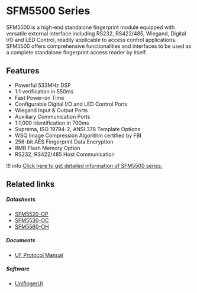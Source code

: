 # SFM5500 Series 
SFM5500 is a high-end standalone fingerprint module
equipped with versatile external interface including
RS232, RS422/485, Wiegand, Digital I/O and LED
Control, readily applicable to access control applications.
SFM5500 offers comprehensive functionalities and
interfaces to be used as a complete standalone fingerprint
access reader by itself.

## Features

- Powerful 533MHz DSP
- 1:1 verification in 550ms
- Fast Power-on Time
- Configurable Digital I/O and LED Control Ports
- Wiegand Input & Output Ports
- Auxiliary Communication Ports
- 1:1,000 Identification in 700ms
- Suprema, ISO 19794-2, ANSI 378 Template Options
- WSQ Image Compression Algorithm certified by FBI
- 256-bit AES Fingerprint Data Encryption
- 8MB Flash Memory Option
- RS232, RS422/485 Host Communication

!!! info
	<a href="https://www.supremainc.com/embedded-modules/en/modules/sfm-5500.asp" target="_blank">Click here to get detailed information of SFM5500 series.</a>

## Related links
##### Datasheets
- [SFM5520-OP]()
- [SFM5530-OC]()
- [SFM5560-OH]()

##### Documents
- [UF Protocol Manual](../documents/UF_Protocol_Manual/)

##### Software
- [UnifingerUI](https://github.com/supremainc/sfm-unifingerui/releases)
